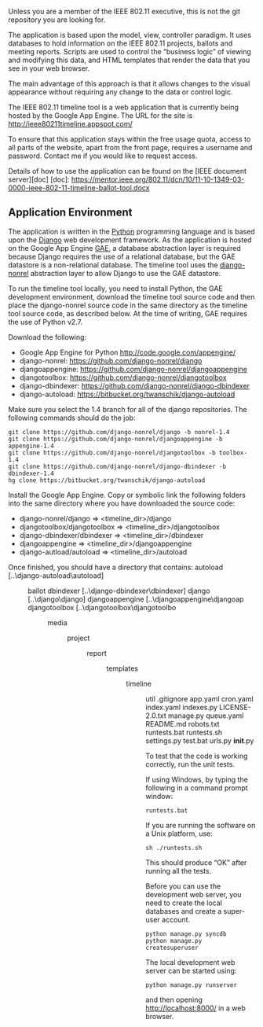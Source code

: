 Unless you are a member of the IEEE 802.11 executive, this is not the git
repository you are looking for.

The application is based upon the model, view, controller paradigm. It uses
databases to hold information on the IEEE 802.11 projects, ballots and meeting
reports. Scripts are used to control the “business logic” of viewing and
modifying this data, and HTML templates that render the data that you see in
your web browser.

The main advantage of this approach is that it allows changes to the visual
appearance without requiring any change to the data or control logic.

The IEEE 802.11 timeline tool is a web application that is currently being
hosted by the Google App Engine. The URL for the site is <http://ieee80211timeline.appspot.com/>

To ensure that this application stays within the free usage quota, access to all
parts of the website, apart from the front page, requires a username and
password. Contact me if you would like to request access.

Details of how to use the application can be found on the [IEEE document server][doc]
  [doc]: https://mentor.ieee.org/802.11/dcn/10/11-10-1349-03-0000-ieee-802-11-timeline-ballot-tool.docx
  
Application Environment
-----------------------
The application is written in the [Python][python] programming language and is based upon
the [Django][django] web development framework. As the application is hosted on the Google
App Engine [GAE][GAE], a database abstraction layer is required because Django
requires the use of a relational database, but the GAE datastore is a
non-relational database. The timeline tool uses the [django-nonrel][nonrel] abstraction
layer to allow Django to use the GAE datastore.

  [python]: http://www.python.org/
  [GAE]: http://code.google.com/appengine/
  [django]: http://www.djangoproject.com/
  [nonrel]: http://www.allbuttonspressed.com/projects/django-nonrel

To run the timeline tool locally, you need to install Python, the GAE
development environment, download the timeline tool source code and then place the
django-nonrel source code in the same directory as the timeline tool source
code, as described below. At the time of writing, GAE requires the use of
Python v2.7.

Download the following:
* Google App Engine for Python <http://code.google.com/appengine/>
* django-nonrel: <https://github.com/django-nonrel/django>
* djangoappengine: <https://github.com/django-nonrel/djangoappengine>
* djangotoolbox: <https://github.com/django-nonrel/djangotoolbox>
* django-dbindexer: <https://github.com/django-nonrel/django-dbindexer>
* django-autoload: <https://bitbucket.org/twanschik/django-autoload>

Make sure you select the 1.4 branch for all of the django repositories. The
following commands should do the job:

    git clone https://github.com/django-nonrel/django -b nonrel-1.4
    git clone https://github.com/django-nonrel/djangoappengine -b appengine-1.4
    git clone https://github.com/django-nonrel/djangotoolbox -b toolbox-1.4
    git clone https://github.com/django-nonrel/django-dbindexer -b dbindexer-1.4
    hg clone https://bitbucket.org/twanschik/django-autoload

Install the Google App Engine. Copy or symbolic link the following folders into the same 
directory where you have downloaded the source code:
* django-nonrel/django => <timeline_dir>/django
* djangotoolbox/djangotoolbox => <timeline_dir>/djangotoolbox
* django-dbindexer/dbindexer => <timeline_dir>/dbindexer
* djangoappengine => <timeline_dir>/djangoappengine
* django-autload/autoload => <timeline_dir>/autoload

Once finished, you should have a directory that contains:
    <SYMLINKD>     autoload [..\django-autoload\autoload]
    <DIR>          ballot
    <SYMLINKD>     dbindexer [..\django-dbindexer\dbindexer]
    <SYMLINKD>     django [..\django\django]
    <SYMLINKD>     djangoappengine [..\djangoappengine\djangoap
    <SYMLINKD>     djangotoolbox [..\djangotoolbox\djangotoolbo
    <DIR>          media
    <DIR>          project
    <DIR>          report
    <DIR>          templates
    <DIR>          timeline
    <DIR>          util
    .gitignore
    app.yaml
    cron.yaml
    index.yaml
    indexes.py
    LICENSE-2.0.txt
    manage.py
    queue.yaml
    README.md
    robots.txt
    runtests.bat
    runtests.sh
    settings.py
    test.bat
    urls.py
    __init__.py

To test that the code is working correctly, run the unit tests.

If using Windows, by typing the following in a command prompt window:

    runtests.bat

If you are running the software on a Unix platform, use:

    sh ./runtests.sh

This should produce “OK” after running all the tests.

Before you can use the development web server, you need to create the local
databases and create a super-user account.

    python manage.py syncdb
    python manage.py createsuperuser

The local development web server can be started using:

    python manage.py runserver

and then opening <http://localhost:8000/> in a web browser.

 
